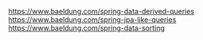https://www.baeldung.com/spring-data-derived-queries
<br>
https://www.baeldung.com/spring-jpa-like-queries
<br>
https://www.baeldung.com/spring-data-sorting
